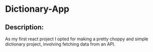 # Dictionary-App 

## Description:
  As my first react project I opted for making
  a pretty choppy and simple dictionary project,
  involving fetching data from an API. 

